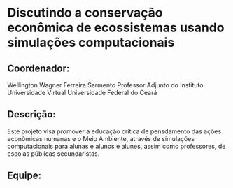 # Discutindo a conservação econômica de ecossistemas usando simulações computacionais


## Coordenador: 
Wellington Wagner Ferreira Sarmento
Professor Adjunto do Instituto Universidade Virtual
Universidade Federal do Ceará

## Descrição:
Este projeto visa promover a educação crítica de pensdamento das ações econômicas numanas e o Meio Ambiente, através de simulações computacionais para alunas e alunos e alunes, assim como professores, de escolas públicas secundaristas.

## Equipe: 
